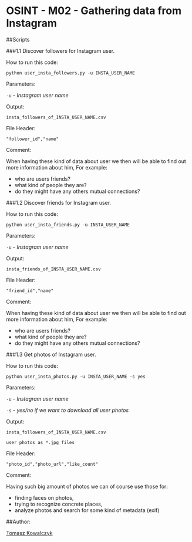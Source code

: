 OSINT - M02 - Gathering data from Instagram
===========================================
##Scripts

###1.1 Discover followers for Instagram user.

How to run this code:

`python user_insta_followers.py -u INSTA_USER_NAME` 

Parameters:

`-u` - *Instagram user name*

Output:

`insta_followers_of_INSTA_USER_NAME.csv`

File Header:

`"follower_id","name"`

Comment:

When having these kind of data about user we then will be able to find out more information about him, For example:

- who are users friends?
- what kind of people they are?
- do they might have any others mutual connections?

###1.2 Discover friends for Instagram user.

How to run this code:

`python user_insta_friends.py -u INSTA_USER_NAME` 

Parameters:

`-u` - *Instagram user name*

Output:

`insta_friends_of_INSTA_USER_NAME.csv`

File Header:

`"friend_id","name"`

Comment:

When having these kind of data about user we then will be able to find out more information about him, For example:

- who are users friends?
- what kind of people they are?
- do they might have any others mutual connections?

###1.3 Get photos of Instagram user.

How to run this code:

`python user_insta_photos.py -u INSTA_USER_NAME -s yes` 

Parameters:

`-u` - *Instagram user name*

`-s` - *yes/no if we want to download all user photos*

Output:

`insta_followers_of_INSTA_USER_NAME.csv`

`user photos as *.jpg files`

File Header:

`"photo_id","photo_url","like_count"`

Comment:

Having such big amount of photos we can of course use those for:

- finding faces on photos,
- trying to recognize concrete places,
- analyze photos and search for some kind of metadata (exif)

##Author:

[Tomasz Kowalczyk](http://kownet.info)